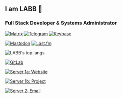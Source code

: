 ## I am LABB 👋

### Full Stack Developer & Systems Administrator

[![Matrix](https://img.shields.io/badge/Matrix-@labb:matrix.org-beige?style=flat&logo=Matrix&logoColor=white&link=https://matrix.to/#/@labb:matrix.org)](https://matrix.to/#/@labb:matrix.org)
[![Telegram](https://img.shields.io/badge/Telegram-abbluiz-blue?style=flat&logo=Telegram&logoColor=white&link=https://t.me/abbluiz)](https://t.me/abbluiz)
[![Keybase](https://img.shields.io/badge/Keybase-abbluiz-black?logo=Keybase&logoColor=white&style=flat&link=https://www.keybase.io/abbluiz)](https://www.keybase.io/abbluiz)

[![Mastodon](https://img.shields.io/badge/Mastodon-@abbluiz@mastodon.social-2b90d9?style=flat&logo=Mastodon&logoColor=white&link=https://www.mastodon.social/@abbluiz)](https://www.mastodon.social/@abbluiz/)
[![Last.fm](https://img.shields.io/badge/Last.fm-abbluiz-b90000?style=flat&logo=Last.fm&link=https://www.last.fm/user/abbluiz)](https://www.last.fm/user/abbluiz)

![LABB's top langs](https://github-readme-stats.vercel.app/api/top-langs/?username=abbluiz&count_private=false&show_icons=true&theme=dracula&layout=compact)

[![GitLab](https://img.shields.io/badge/GitLab-abbluiz-3f3177?style=flat&logo=GitLab&logoColor=white&link=https://gitlab.com/abbluiz)](https://gitlab.com/abbluiz)

[![Server 1a: Website](https://img.shields.io/badge/Server_1a:_Website-abbluiz.com-green?style=flat&link=https://www.abbluiz.com)](https://www.abbluiz.com)

[![Server 1b: Project](https://img.shields.io/badge/Server_1b:_Project-privacidade.digital-green?style=flat&link=https://www.privacidade.digital)](https://www.privacidade.digital)

[![Server 2: Email](https://img.shields.io/badge/Server_2:_Email-labb.email-green?style=flat&link=https://labb.email)](https://labb.email)
